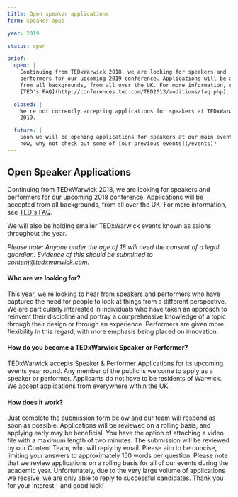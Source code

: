 ```yaml
---
title: Open speaker applications
form: speaker-apps

year: 2019

status: open

brief:
  open: |
    Continuing from TEDxWarwick 2018, we are looking for speakers and
    performers for our upcoming 2019 conference. Applications will be accepted
    from all backgrounds, from all over the UK. For more information, see
    [TED's FAQ](http://conferences.ted.com/TED2013/auditions/faq.php).

  closed: |
    We're not currently accepting applications for speakers at TEDxWarwick
    2019.

  future: |
    Soon we will be opening applications for speakers at our main event. For
    now, why not check out some of [our previous events](/events)?
---
```


## Open Speaker Applications

Continuing from TEDxWarwick 2018, we are looking for speakers and performers
for our upcoming 2018 conference. Applications will be accepted from all
backgrounds, from all over the UK. For more information, see
[TED's FAQ](http://conferences.ted.com/TED2013/auditions/faq.php).

We will also be holding smaller TEDxWarwick events known as salons throughout
the year.

*Please note: Anyone under the age of 18 will need the consent of a legal
guardian. Evidence of this should be submitted to
[content@tedxwarwick.com](mailto:content@tedxwarwick.com).*

#### Who are we looking for?

This year, we're looking to hear from speakers and performers who have captured
the need for people to look at things from a different perspective. We are
particularly interested in individuals who have taken an approach to reinvent
their discipline and portray a comprehensive knowledge of a topic through their
design or through an experience. Performers are given more flexibility in this
regard, with more emphasis being placed on innovation.

#### How do you become a TEDxWarwick Speaker or Performer?

TEDxWarwick accepts Speaker & Performer Applications for its upcoming events
year round. Any member of the public is welcome to apply as a speaker or
performer. Applicants do not have to be residents of Warwick. We accept
applications from everywhere within the UK.

#### How does it work?

Just complete the submission form below and our team will respond as soon as
possible. Applications will be reviewed on a rolling basis, and applying early
may be beneficial. You have the option of attaching a video file with a maximum
length of two minutes. The submission will be reviewed by our Content Team, who
will reply by email. Please aim to be concise, limiting your answers to
approximately 150 words per question. Please note that we review applications on 
a rolling basis for all of our events during the academic year. Unfortunately, 
due to the very large volume of applications we receive, we are only able to 
reply to successful candidates. Thank you for your interest - and good luck!
